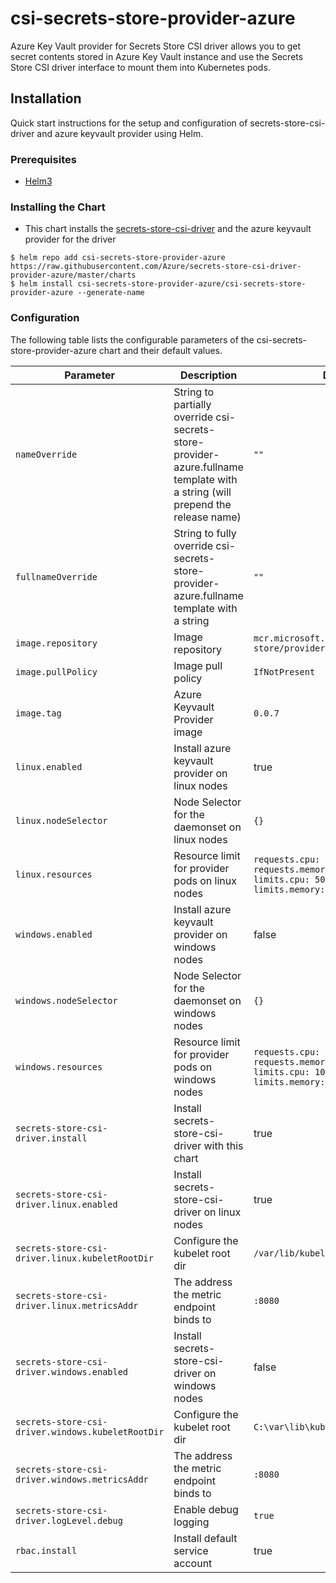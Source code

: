 # csi-secrets-store-provider-azure

Azure Key Vault provider for Secrets Store CSI driver allows you to get secret contents stored in Azure Key Vault instance and use the Secrets Store CSI driver interface to mount them into Kubernetes pods.

## Installation

Quick start instructions for the setup and configuration of secrets-store-csi-driver and azure keyvault provider using Helm.

### Prerequisites

- [Helm3](https://helm.sh/docs/intro/quickstart/#install-helm)

### Installing the Chart

- This chart installs the [secrets-store-csi-driver](https://github.com/kubernetes-sigs/secrets-store-csi-driver) and the azure keyvault provider for the driver

```shell
$ helm repo add csi-secrets-store-provider-azure https://raw.githubusercontent.com/Azure/secrets-store-csi-driver-provider-azure/master/charts
$ helm install csi-secrets-store-provider-azure/csi-secrets-store-provider-azure --generate-name
```

### Configuration

The following table lists the configurable parameters of the csi-secrets-store-provider-azure chart and their default values.

| Parameter | Description | Default |
| --------- | ----------- | ------- |
| `nameOverride` | String to partially override csi-secrets-store-provider-azure.fullname template with a string (will prepend the release name) | `""` |
| `fullnameOverride` | String to fully override csi-secrets-store-provider-azure.fullname template with a string | `""` |
| `image.repository` | Image repository | `mcr.microsoft.com/k8s/csi/secrets-store/provider-azure` |
| `image.pullPolicy` | Image pull policy | `IfNotPresent` |
| `image.tag` | Azure Keyvault Provider image | `0.0.7` |
| `linux.enabled` | Install azure keyvault provider on linux nodes | true |
| `linux.nodeSelector` | Node Selector for the daemonset on linux nodes | `{}` |
| `linux.resources` | Resource limit for provider pods on linux nodes | `requests.cpu: 50m`<br>`requests.memory: 100Mi`<br>`limits.cpu: 50m`<br>`limits.memory: 100Mi` |
| `windows.enabled` | Install azure keyvault provider on windows nodes | false |
| `windows.nodeSelector` | Node Selector for the daemonset on windows nodes | `{}` |
| `windows.resources` | Resource limit for provider pods on windows nodes | `requests.cpu: 100m`<br>`requests.memory: 200Mi`<br>`limits.cpu: 100m`<br>`limits.memory: 200Mi` |
| `secrets-store-csi-driver.install` | Install secrets-store-csi-driver with this chart | true |
| `secrets-store-csi-driver.linux.enabled` | Install secrets-store-csi-driver on linux nodes | true |
| `secrets-store-csi-driver.linux.kubeletRootDir` | Configure the kubelet root dir | `/var/lib/kubelet` |
| `secrets-store-csi-driver.linux.metricsAddr` | The address the metric endpoint binds to | `:8080` |
| `secrets-store-csi-driver.windows.enabled` | Install secrets-store-csi-driver on windows nodes | false |
| `secrets-store-csi-driver.windows.kubeletRootDir` | Configure the kubelet root dir | `C:\var\lib\kubelet` |
| `secrets-store-csi-driver.windows.metricsAddr` | The address the metric endpoint binds to | `:8080` |
| `secrets-store-csi-driver.logLevel.debug` | Enable debug logging | `true` |
| `rbac.install` | Install default service account | true |
